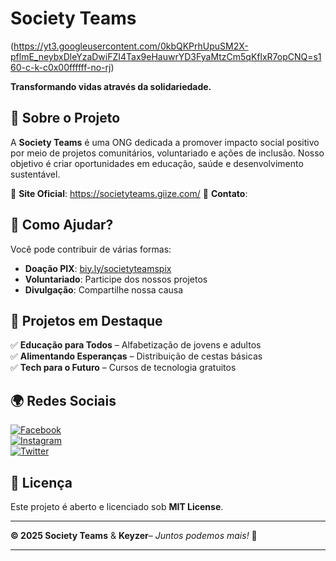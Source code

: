 # **Society Teams**  

(https://yt3.googleusercontent.com/0kbQKPrhUpuSM2X-pflmE_neybxDleYzaDwiFZI4Tax9eHauwrYD3FyaMtzCm5qKflxR7opCNQ=s160-c-k-c0x00ffffff-no-rj)

**Transformando vidas através da solidariedade.**  

## 📌 **Sobre o Projeto**  
A **Society Teams** é uma ONG dedicada a promover impacto social positivo por meio de projetos comunitários, voluntariado e ações de inclusão. Nosso objetivo é criar oportunidades em educação, saúde e desenvolvimento sustentável.  

🔗 **Site Oficial**:  https://societyteams.giize.com/
📧 **Contato**:   

## 💜 **Como Ajudar?**  
Você pode contribuir de várias formas:  
- **Doação PIX**: [biy.ly/societyteamspix](https://biy.ly/societyteamspix)  
- **Voluntariado**: Participe dos nossos projetos  
- **Divulgação**: Compartilhe nossa causa  

## 🚀 **Projetos em Destaque**  
✅ **Educação para Todos** – Alfabetização de jovens e adultos  
✅ **Alimentando Esperanças** – Distribuição de cestas básicas  
✅ **Tech para o Futuro** – Cursos de tecnologia gratuitos  

## 🌍 **Redes Sociais**  
[![Facebook](https://img.shields.io/badge/Facebook-1877F2?style=for-the-badge&logo=facebook&logoColor=white)](https://facebook.com/societyteams)  
[![Instagram](https://img.shields.io/badge/Instagram-E4405F?style=for-the-badge&logo=instagram&logoColor=white)](https://instagram.com/societyteams)  
[![Twitter](https://img.shields.io/badge/Twitter-1DA1F2?style=for-the-badge&logo=twitter&logoColor=white)](https://twitter.com/societyteams)  

## 📜 **Licença**  
Este projeto é aberto e licenciado sob **MIT License**.  

---  
**© 2025 Society Teams** & **Keyzer**– *Juntos podemos mais!* 💜  

---  
